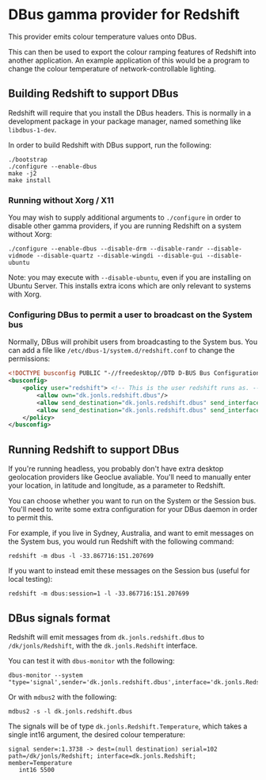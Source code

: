 # DBus gamma provider for Redshift #

This provider emits colour temperature values onto DBus.

This can then be used to export the colour ramping features of Redshift into another application.  An example application of this would be a program to change the colour temperature of network-controllable lighting.

## Building Redshift to support DBus

Redshift will require that you install the DBus headers.  This is normally in a development package in your package manager, named something like `libdbus-1-dev`.

In order to build Redshift with DBus support, run the following:

```
./bootstrap
./configure --enable-dbus
make -j2
make install
```

### Running without Xorg / X11

You may wish to supply additional arguments to `./configure` in order to disable other gamma providers, if you are running Redshift on a system without Xorg:

```
./configure --enable-dbus --disable-drm --disable-randr --disable-vidmode --disable-quartz --disable-wingdi --disable-gui --disable-ubuntu
```

Note: you may execute with `--disable-ubuntu`, even if you are installing on Ubuntu Server.  This installs extra icons which are only relevant to systems with Xorg.

### Configuring DBus to permit a user to broadcast on the System bus

Normally, DBus will prohibit users from broadcasting to the System bus.  You can add a file like `/etc/dbus-1/system.d/redshift.conf` to change the permissions:

```xml
<!DOCTYPE busconfig PUBLIC "-//freedesktop//DTD D-BUS Bus Configuration 1.0//EN" "http://www.freedesktop.org/standards/dbus/1.0/busconfig.dtd">
<busconfig>
	<policy user="redshift"> <!-- This is the user redshift runs as. -->
		<allow own="dk.jonls.redshift.dbus"/>
		<allow send_destination="dk.jonls.redshift.dbus" send_interface="dk.jonls.Redshift"/>
		<allow send_destination="dk.jonls.redshift.dbus" send_interface="org.freedesktop.DBus.Introspectable"/>
	</policy>
</busconfig>
```

## Running Redshift to support DBus

If you're running headless, you probably don't have extra desktop geolocation providers like Geoclue avaliable.  You'll need to manually enter your location, in latitude and longitude, as a parameter to Redshift.

You can choose whether you want to run on the System or the Session bus.  You'll need to write some extra configuration for your DBus daemon in order to permit this.

For example, if you live in Sydney, Australia, and want to emit messages on the System bus, you would run Redshift with the following command:

```
redshift -m dbus -l -33.867716:151.207699
```

If you want to instead emit these messages on the Session bus (useful for local testing):

```
redshift -m dbus:session=1 -l -33.867716:151.207699
```

## DBus signals format

Redshift will emit messages from `dk.jonls.redshift.dbus` to `/dk/jonls/Redshift`, with the `dk.jonls.Redshift` interface.

You can test it with `dbus-monitor` wth the following:

```
dbus-monitor --system "type='signal',sender='dk.jonls.redshift.dbus',interface='dk.jonls.Redshift'"
```

Or with `mdbus2` with the following:

```
mdbus2 -s -l dk.jonls.redshift.dbus
```

The signals will be of type `dk.jonls.Redshift.Temperature`, which takes a single int16 argument, the desired colour temperature:

```
signal sender=:1.3738 -> dest=(null destination) serial=102 path=/dk/jonls/Redshift; interface=dk.jonls.Redshift; member=Temperature
   int16 5500
```


